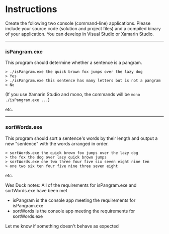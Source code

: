 # Instructions

Create the following two console (command-line) applications. Please include your source code (solution and project
files) and a compiled binary of your application. You can develop in Visual Studio or Xamarin Studio.

------

### isPangram.exe

This program should determine whether a sentence is a pangram.

    > ./isPangram.exe the quick brown fox jumps over the lazy dog
    > Yes
    > ./isPangram.exe this sentence has many letters but is not a pangram
    > No

(If you use Xamarin Studio and mono, the commands will be `mono ./isPangram.exe ...`)

etc.

------

### sortWords.exe

This program should sort a sentence's words by their length and output a new "sentence" with the words arranged in order.

    > sortWords.exe the quick brown fox jumps over the lazy dog
    > the fox the dog over lazy quick brown jumps
    > sortWords.exe one two three four five six seven eight nine ten
    > one two six ten four five nine three seven eight

etc.

Wes Duck notes:
All of the requirements for isPangram.exe and sortWords.exe have been met
 - isPangram is the console app meeting the requirements for isPangram.exe
 - sortWords is the console app meeting the requirements for sortWords.exe

Let me know if something doesn't behave as expected
